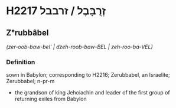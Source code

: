 # H2217 זְרֻבָּבֶל / זרבבל

## Zᵉrubbâbel

_(zer-oob-baw-bel' | dzeh-roob-baw-BEL | zeh-roo-ba-VEL)_

### Definition

sown in Babylon; corresponding to H2216; Zerubbabel, an Israelite; Zerubbabel; n-pr-m

- the grandson of king Jehoiachin and leader of the first group of returning exiles from Babylon
